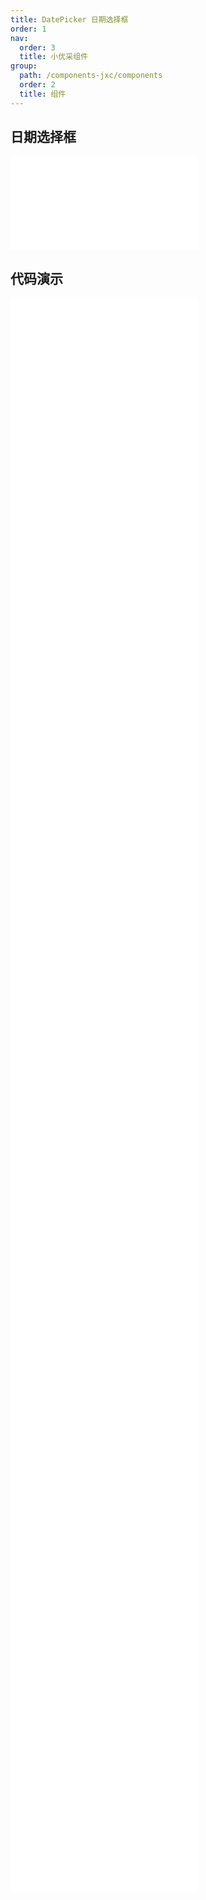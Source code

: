 ```yaml
---
title: DatePicker 日期选择框
order: 1
nav:
  order: 3
  title: 小优采组件
group:
  path: /components-jxc/components
  order: 2
  title: 组件
---
```


## 日期选择框

<div>
<embed src="@docs-common/date-picker/index.md"></embed>
</div>
        
## 代码演示

<Row gutter=8>

  <Col span=12>
    
  <div class="code-box"><embed src="@abiz-rc-jxc/date-picker/demo/basic-date-picker-jxc.md"></embed></div>
          
  <div class="code-box"><embed src="@abiz-rc-jxc/date-picker/demo/switchable-date-picker-jxc.md"></embed></div>
          
  <div class="code-box"><embed src="@abiz-rc-jxc/date-picker/demo/time-date-picker-jxc.md"></embed></div>
          
  <div class="code-box"><embed src="@abiz-rc-jxc/date-picker/demo/disabled-date-date-picker-jxc.md"></embed></div>
          
  <div class="code-box"><embed src="@abiz-rc-jxc/date-picker/demo/presetted-ranges-date-picker-jxc.md"></embed></div>
          
  <div class="code-box"><embed src="@abiz-rc-jxc/date-picker/demo/size-date-picker-jxc.md"></embed></div>
          
  <div class="code-box"><embed src="@abiz-rc-jxc/date-picker/demo/bordered-date-picker-jxc.md"></embed></div>
          
  <div class="code-box"><embed src="@abiz-rc-jxc/date-picker/demo/start-end-date-picker-jxc.md"></embed></div>
          
  </Col>
          
  <Col span=12>
    
  <div class="code-box"><embed src="@abiz-rc-jxc/date-picker/demo/range-picker-date-picker-jxc.md"></embed></div>
          
  <div class="code-box"><embed src="@abiz-rc-jxc/date-picker/demo/format-date-picker-jxc.md"></embed></div>
          
  <div class="code-box"><embed src="@abiz-rc-jxc/date-picker/demo/disabled-date-picker-jxc.md"></embed></div>
          
  <div class="code-box"><embed src="@abiz-rc-jxc/date-picker/demo/select-in-range-date-picker-jxc.md"></embed></div>
          
  <div class="code-box"><embed src="@abiz-rc-jxc/date-picker/demo/extra-footer-date-picker-jxc.md"></embed></div>
          
  <div class="code-box"><embed src="@abiz-rc-jxc/date-picker/demo/date-render-date-picker-jxc.md"></embed></div>
          
  <div class="code-box"><embed src="@abiz-rc-jxc/date-picker/demo/mode-date-picker-jxc.md"></embed></div>
          
  <div class="code-box"><embed src="@abiz-rc-jxc/date-picker/demo/suffix-date-picker-jxc.md"></embed></div>
          
  </Col>
          
</Row>
        
<div><embed src="@docs-common/date-picker/index-api.md"></embed><div>
        